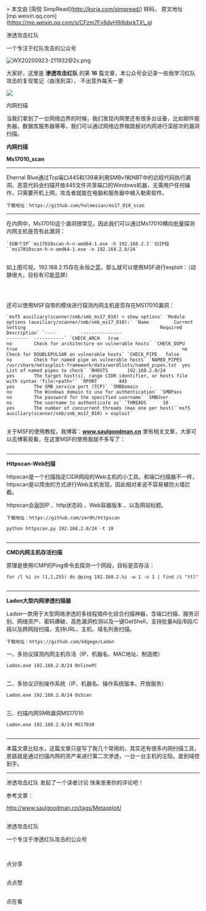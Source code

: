 \> 本文由 \[简悦 SimpRead\](http://ksria.com/simpread/) 转码， 原文地址 \[mp.weixin.qq.com\](https://mp.weixin.qq.com/s/CFzm7Fx8dvH9j8dsrkTX\_g)

渗透攻击红队

一个专注于红队攻击的公众号

![](https://mmbiz.qpic.cn/sz_mmbiz_jpg/dzeEUCA16LKwvIuOmsoicpffk7N0cVibfDoZibS8XU01CtEtSbwM3VGr3qskOmA1VkccY0mwKTCq6u2ia1xYRwBn3A/640?wx_fmt=jpeg&tp=webp&wxfrom=5&wx_lazy=1&wx_co=1 "WX20200923-211932@2x.png")

  

  

大家好，这里是 **渗透攻击红队** 的第 **16** 篇文章，本公众号会记录一些我学习红队攻击的复现笔记（由浅到深）， 不出意外每天一更

  

![](https://mmbiz.qpic.cn/mmbiz_gif/7QRTvkK2qC4T65TNkYZsPg2BJ2VwibZicuBhV9DGqxlsxwG0n2ibhLuBsiamU7S0SqvAp6p33ucxPkuiaDiaKD6ibJGaQ/640?wx_fmt=gif&tp=webp&wxfrom=5&wx_lazy=1)

内网扫描

  

当我们拿到了一台网络边界的时候，我们发现内网里还有很多台设备，比如邮件服务器，数据库服务器等等，我们可以通过网络边界做跳板对内网进行深层次的漏洞扫描。

  

  

**内网扫描**

**Ms17010\_scan**

  

* * *

Ehernal Blue通过Tcp端口445和139来利用SMBv1和NBT中的远程代码执行漏洞，恶意代码会扫描开放445文件共享端口的Windows机器，无需用户任何操作，只需要开机上网，攻击者就能在电脑和服务器中植入勒索软件。

```
下载地址：https://github.com/holmesian/ms17_010_scan
```

* * *

在内网中，Ms17010这个漏洞很常见，因此我们可以通过Ms17010横向批量探测内网主机是否有此漏洞：

```
`扫单个IP``ms17010scan-h-n-amd64-1.exe -h 192.168.2.1``扫IP段``ms17010scan-h-n-amd64-1.exe -n 192.168.2.0/24`
```

![](data:image/gif;base64,iVBORw0KGgoAAAANSUhEUgAAAAEAAAABCAYAAAAfFcSJAAAADUlEQVQImWNgYGBgAAAABQABh6FO1AAAAABJRU5ErkJggg==)

如上图可视，192.168.2.15存在永恒之蓝，那么就可以使用MSF进行exploit：（动静很大，目标有可能蓝屏）

![](data:image/gif;base64,iVBORw0KGgoAAAANSUhEUgAAAAEAAAABCAYAAAAfFcSJAAAADUlEQVQImWNgYGBgAAAABQABh6FO1AAAAABJRU5ErkJggg==)

![](data:image/gif;base64,iVBORw0KGgoAAAANSUhEUgAAAAEAAAABCAYAAAAfFcSJAAAADUlEQVQImWNgYGBgAAAABQABh6FO1AAAAABJRU5ErkJggg==)

![](data:image/gif;base64,iVBORw0KGgoAAAANSUhEUgAAAAEAAAABCAYAAAAfFcSJAAAADUlEQVQImWNgYGBgAAAABQABh6FO1AAAAABJRU5ErkJggg==)

还可以使用MSF自带的模块进行探测内网主机是否存在MS17010漏洞：

```
`msf5 auxiliary(scanner/smb/smb_ms17_010) > show options` `Module options (auxiliary/scanner/smb/smb_ms17_010):` `Name         Current Setting                                                 Required  Description` `----         ---------------                                                 --------  -----------` `CHECK_ARCH   true                                                            no        Check for architecture on vulnerable hosts` `CHECK_DOPU   true                                                            no        Check for DOUBLEPULSAR on vulnerable hosts` `CHECK_PIPE   false                                                           no        Check for named pipe on vulnerable hosts` `NAMED_PIPES  /usr/share/metasploit-framework/data/wordlists/named_pipes.txt  yes       List of named pipes to check` `RHOSTS       192.168.2.0/24                                                  yes       The target host(s), range CIDR identifier, or hosts file with syntax 'file:<path>'` `RPORT        445                                                             yes       The SMB service port (TCP)` `SMBDomain    .                                                               no        The Windows domain to use for authentication` `SMBPass                                                                      no        The password for the specified username` `SMBUser                                                                      no        The username to authenticate as` `THREADS      10                                                              yes       The number of concurrent threads (max one per host)``msf5 auxiliary(scanner/smb/smb_ms17_010) > exploit`
```

![](data:image/gif;base64,iVBORw0KGgoAAAANSUhEUgAAAAEAAAABCAYAAAAfFcSJAAAADUlEQVQImWNgYGBgAAAABQABh6FO1AAAAABJRU5ErkJggg==)

关于MSF的使用教程，我博客：**www.saulgoodman.cn** 里有相关文章，大家可以去博客观看，在这里MSF的使用我就不多写了：  

![](data:image/gif;base64,iVBORw0KGgoAAAANSUhEUgAAAAEAAAABCAYAAAAfFcSJAAAADUlEQVQImWNgYGBgAAAABQABh6FO1AAAAABJRU5ErkJggg==)

  

* * *

  

**Httpscan-Web扫描**

  

httpscan是一个扫描指定CIDR网段的Web主机的小工具。和端口扫描器不一样，httpscan是以爬虫的方式进行Web主机发现，因此相对来说不容易被防火墙拦截。

httpscan会返回IP 、http状态码 、Web容器版本 、以及网站标题。

```
下载地址：https://github.com/zer0h/httpscan
```

```
python httpscan.py 192.168.2.0/24 -t 10
```

![](data:image/gif;base64,iVBORw0KGgoAAAANSUhEUgAAAAEAAAABCAYAAAAfFcSJAAAADUlEQVQImWNgYGBgAAAABQABh6FO1AAAAABJRU5ErkJggg==)

  

* * *

  

**CMD内网主机存活扫描**

  

原理是使用ICMP的Ping命令去探测一个网段，目标是否存活：

```
for /l %i in (1,1,255) do @ping 192.168.2.%i ‐w 1 ‐n 1 | find /i "ttl"
```

![](data:image/gif;base64,iVBORw0KGgoAAAANSUhEUgAAAAEAAAABCAYAAAAfFcSJAAAADUlEQVQImWNgYGBgAAAABQABh6FO1AAAAABJRU5ErkJggg==)

  

* * *

  

**Ladon大型内网渗透扫描器**

  

Ladon一款用于大型网络渗透的多线程插件化综合扫描神器，含端口扫描、服务识别、网络资产、密码爆破、高危漏洞检测以及一键GetShell，支持批量A段/B段/C段以及跨网段扫描，支持URL、主机、域名列表扫描。

```
下载地址：https://github.com/k8gege/Ladon
```

一、多协议探测内网主机存活（IP、机器名、MAC地址、制造商）

```
Ladon.exe 192.168.2.0/24 OnlinePC
```

![](data:image/gif;base64,iVBORw0KGgoAAAANSUhEUgAAAAEAAAABCAYAAAAfFcSJAAAADUlEQVQImWNgYGBgAAAABQABh6FO1AAAAABJRU5ErkJggg==)

二、多协议识别操作系统（IP、机器名、操作系统版本、开放服务）

```
Ladon.exe 192.168.2.0/24 OsScan
```

![](data:image/gif;base64,iVBORw0KGgoAAAANSUhEUgAAAAEAAAABCAYAAAAfFcSJAAAADUlEQVQImWNgYGBgAAAABQABh6FO1AAAAABJRU5ErkJggg==)

三、扫描内网SMB漏洞MS17010

```
Ladon.exe 192.168.2.0/24 MS17010
```

![](data:image/gif;base64,iVBORw0KGgoAAAANSUhEUgAAAAEAAAABCAYAAAAfFcSJAAAADUlEQVQImWNgYGBgAAAABQABh6FO1AAAAABJRU5ErkJggg==)

  

* * *

  

本篇文章比较水，这篇文章只是写了我几个常用的，其实还有很多内网扫描工具，思路就是通过扫描内网的资产来进行第二次渗透，一台一台主机的沦陷，直到域控到手。  

  

* * *

  

渗透攻击红队 发起了一个读者讨论 快来发表你的评论吧！

  

参考文章：

http://www.saulgoodman.cn/tags/Metasploit/

  

![](data:image/gif;base64,iVBORw0KGgoAAAANSUhEUgAAAAEAAAABCAYAAAAfFcSJAAAADUlEQVQImWNgYGBgAAAABQABh6FO1AAAAABJRU5ErkJggg==)  

渗透攻击红队

一个专注于渗透红队攻击的公众号

![](data:image/gif;base64,iVBORw0KGgoAAAANSUhEUgAAAAEAAAABCAYAAAAfFcSJAAAADUlEQVQImWNgYGBgAAAABQABh6FO1AAAAABJRU5ErkJggg== "qrcode_for_gh_c7af3a6c01f1_258.jpg")

  

  

![](data:image/gif;base64,iVBORw0KGgoAAAANSUhEUgAAAAEAAAABCAYAAAAfFcSJAAAADUlEQVQImWNgYGBgAAAABQABh6FO1AAAAABJRU5ErkJggg==)

点分享

![](data:image/gif;base64,iVBORw0KGgoAAAANSUhEUgAAAAEAAAABCAYAAAAfFcSJAAAADUlEQVQImWNgYGBgAAAABQABh6FO1AAAAABJRU5ErkJggg==)

点点赞

![](data:image/gif;base64,iVBORw0KGgoAAAANSUhEUgAAAAEAAAABCAYAAAAfFcSJAAAADUlEQVQImWNgYGBgAAAABQABh6FO1AAAAABJRU5ErkJggg==)

点在看